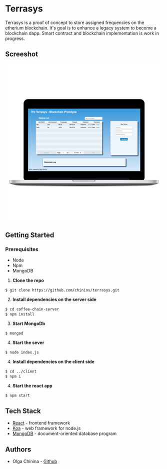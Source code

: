 # Terrasys
Terrasys is a proof of concept to store assigned frequencies on the etherium blockchain. It's goal is to enhance a legacy system to become a blockchain dapp. Smart contract and blockchain implementation is work in progress.

## Screeshot
<img src="./client/src/assets/screenshot.png"/>

## Getting Started
### Prerequisites
- Node
- Npm
- MongoDB
1. **Clone the repo**
```
$ git clone https://github.com/chinins/terrasys.git
```
2. **Install dependencies on the server side**
```
$ cd coffee-chain-server
$ npm install
```
3. **Start MongoDb**
```
$ mongod
```
4. **Start the sever**
```
$ node index.js
```
4. **Install dependencies on the client side**
```
$ cd ../client
$ npm i
```
4. **Start the react app**
```
$ npm start
```
## Tech Stack
- [React](https://reactjs.org/) - frontend framework
- [Koa](https://koajs.com/) - web framework for node.js
- [MongoDB](https://www.mongodb.com/) - document-oriented database program

## Authors
- Olga Chinina - [Github](https://github.com/chinins)
